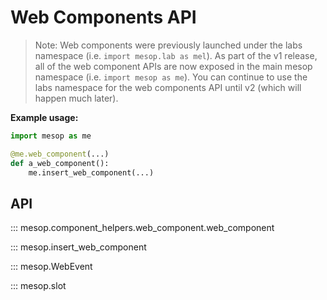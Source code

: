 # Web Components API

> Note: Web components were previously launched under the labs namespace (i.e. `import mesop.lab as mel`). As part of the v1 release, all of the web component APIs are now exposed in the main mesop namespace (i.e. `import mesop as me`). You can continue to use the labs namespace for the web components API until v2 (which will happen much later).

**Example usage:**

```python
import mesop as me

@me.web_component(...)
def a_web_component():
    me.insert_web_component(...)
```

## API

::: mesop.component_helpers.web_component.web_component

::: mesop.insert_web_component

::: mesop.WebEvent

::: mesop.slot
